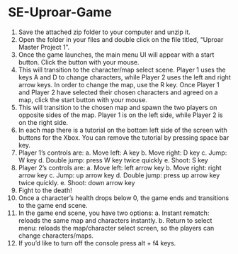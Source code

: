 # SE-Uproar-Game
1. Save the attached zip folder to your computer and unzip it.
2. Open the folder in your files and double click on the file titled, “Uproar Master Project 1”.
3. Once the game launches, the main menu UI will appear with a start button. Click the button with your mouse.
4. This will transition to the character/map select scene. Player 1 uses the keys A and D to change characters, while Player 2 uses the left and right arrow keys. In order to change the map, use the R key. Once Player 1 and Player 2 have selected their chosen characters and agreed on a map, click the start button with your mouse.
5. This will transition to the chosen map and spawn the two players on opposite sides of the map. Player 1 is on the left side, while Player 2 is on the right side.
6. In each map there is a tutorial on the bottom left side of the screen with buttons for the Xbox. You can remove the tutorial by pressing space bar key.
7. Player 1’s controls are:
  a. Move left: A key
  b. Move right: D key
  c. Jump: W key
  d. Double jump: press W key twice quickly
  e. Shoot: S key
8. Player 2’s controls are:
  a. Move left: left arrow key
  b. Move right: right arrow key
  c. Jump: up arrow key
  d. Double jump: press up arrow key twice quickly.
  e. Shoot: down arrow key
9. Fight to the death!
10. Once a character’s health drops below 0, the game ends and transitions to the game end scene.
11. In the game end scene, you have two options:
  a. Instant rematch: reloads the same map and characters instantly.
  b. Return to select menu: reloads the map/character select screen, so the players can change characters/maps.
12. If you’d like to turn off the console press alt + f4 keys.
